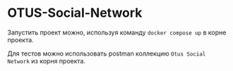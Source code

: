 # OTUS-Social-Network

Запустить проект можно, используя команду `docker compose up` в корне проекта.

Для тестов можно использовать postman коллекцию `Otus Social Network` из корня проекта.
